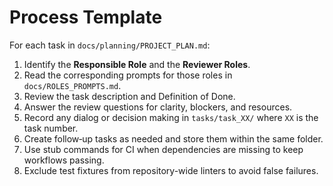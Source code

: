 # Process Template

For each task in `docs/planning/PROJECT_PLAN.md`:

1. Identify the **Responsible Role** and the **Reviewer Roles**.
2. Read the corresponding prompts for those roles in `docs/ROLES_PROMPTS.md`.
3. Review the task description and Definition of Done.
4. Answer the review questions for clarity, blockers, and resources.
5. Record any dialog or decision making in `tasks/task_XX/` where `XX` is the task number.
6. Create follow‑up tasks as needed and store them within the same folder.
7. Use stub commands for CI when dependencies are missing to keep workflows passing.
8. Exclude test fixtures from repository-wide linters to avoid false failures.
